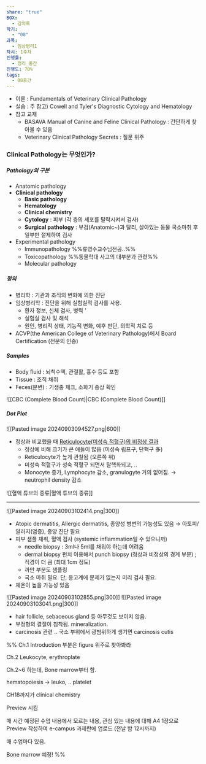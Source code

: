 ```yaml
---
share: "true"
BOX:
  - 강의록
학기:
  - "08"
과목:
  - 임상병리1
차시: 1주차
진행률:
  - 정리_중간
진행도: 70%
tags:
  - 08중간
---
```


- 이론 : Fundamentals of Veterinary Clinical Pathology
- 실습 : 주 참고) Cowell and Tyler's Diagnostic Cytology and Hematology
- 참고 교재
	- BASAVA Manual of Canine and Feline Clinical Pathology : 간단하게 찾아볼 수 있음
	- Veterinary Clinical Pathology Secrets : 질문 위주

### Clinical Pathology는 무엇인가?

##### Pathology의 구분

- Anatomic pathology
- **Clinical pathology**
	- **Basic pathology**
	- **Hematology**
	- **Clinical chemistry** 
	- **Cytology** : 피부 (각 층의 세포를 탈락시켜서 검사)
	- **Surgical pathology** : 부검(Anatomic~)과 달리, 살아있는 동물 국소마취 후 일부만 절제하여 검사
- Experimental  pathology
	- Immunopathology %%류영수교수님전공..%%
	- Toxicopathology %%동물학대 사고의 대부분과 관련%%
	- Molecular pathology

##### 정의

- 병리학 : 기관과 조직의 변화에 의한 진단
- 임상병리학 : 진단을 위해 실험실적 검사를 사용. 
	- 환자 정보, 신체 검사, 병력 '
	- 실험실 검사 및 해석
	- 원인, 병리적 상태, 기능적 변화, 예후 판단, 의학적 치료 등
- ACVP(the American College of Veterinary Pathology)에서 Board Certification (전문의 인증)

##### Samples

- Body fluid : 뇌척수액, 관절활, 흉수 등도 포함
- Tissue : 조직 채취
- Feces(분변) : 기생충 체크, 소화기 증상 확인


![[CBC (Complete Blood Count)|CBC (Complete Blood Count)]]

##### Dot Plot

![[Pasted image 20240903094527.png|600]]

- 정상과 비교했을 때 <u>Reticulocyte(미성숙 적혈구)의 비정상 결과</u> 
	- 정상에 비해 크기가 큰 애들이 많음 (미성숙 림프구, 단핵구 多)
	- Reticulocyte가 높게 관찰됨 (오른쪽 위)
	- 미성숙 적혈구가 성숙 적혈구 되면서 탈핵화되고, ..
	- Monocyte 증가, Lymphocyte 감소, granulogyte 거의 없어짐. → neutrophil density 감소

![[혈액 튜브의 종류|혈액 튜브의 종류]]

---

![[Pasted image 20240903102414.png|300]]

- Atopic dermatitis, Allergic dermatitis, 종양성 병변의 가능성도 있음 → 아토피/알러지(염증), 종양 진단 필요
- 피부 샘플 채취, 혈액 검사 (systemic inflammation일 수 있으니까)
	- needle biopsy : 3ml나 5ml를 채워야 하는데 어려움
	- dermal biopsy 펀치 이용해서 punch biopsy (정상과 비정상의 경계 부분) ; 직경이 더 큼 (최대 1cm 정도)
	- 까만 부분도 샘플링
	- 국소 마취 필요. 단, 응고계에 문제가 없는지 미리 검사 필요.
- 체온이 높을 가능성 있음

![[Pasted image 20240903102855.png|300]] ![[Pasted image 20240903103041.png|300]]

- hair follicle, sebaceous gland 등 아무것도 보이지 않음.
- 부정형의 결절이 침착됨. mineralization.
- carcinosis 관련 .. 국소 부위에서 광범위하게 생기면 carcinosis cutis

%%
Ch.1 Introduction 부분은 figure 위주로 찾아봐라

Ch.2 Leukocyte, erythroplate

Ch.2~6 하는데, Bone marrow부터 함. 

hematopoiesis → leuko, .. platelet

CH18까지가 clinical chemistry

Preview 시킴

매 시간 예정된 수업 내용에서 모르는 내용, 관심 있는 내용에 대해 A4 1장으로 Preview 작성하여 e-campus 과제란에 업로드 (전날 밤 12시까지)

매 수업마다 있음.

Bone marrow 예정!
%%